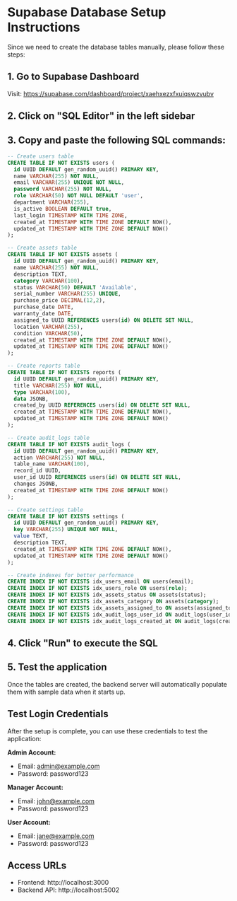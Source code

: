 # Supabase Database Setup Instructions

Since we need to create the database tables manually, please follow these steps:

## 1. Go to Supabase Dashboard
Visit: https://supabase.com/dashboard/project/xaehxezxfxuiqswzvubv

## 2. Click on "SQL Editor" in the left sidebar

## 3. Copy and paste the following SQL commands:

```sql
-- Create users table
CREATE TABLE IF NOT EXISTS users (
  id UUID DEFAULT gen_random_uuid() PRIMARY KEY,
  name VARCHAR(255) NOT NULL,
  email VARCHAR(255) UNIQUE NOT NULL,
  password VARCHAR(255) NOT NULL,
  role VARCHAR(50) NOT NULL DEFAULT 'user',
  department VARCHAR(255),
  is_active BOOLEAN DEFAULT true,
  last_login TIMESTAMP WITH TIME ZONE,
  created_at TIMESTAMP WITH TIME ZONE DEFAULT NOW(),
  updated_at TIMESTAMP WITH TIME ZONE DEFAULT NOW()
);

-- Create assets table
CREATE TABLE IF NOT EXISTS assets (
  id UUID DEFAULT gen_random_uuid() PRIMARY KEY,
  name VARCHAR(255) NOT NULL,
  description TEXT,
  category VARCHAR(100),
  status VARCHAR(50) DEFAULT 'Available',
  serial_number VARCHAR(255) UNIQUE,
  purchase_price DECIMAL(12,2),
  purchase_date DATE,
  warranty_date DATE,
  assigned_to UUID REFERENCES users(id) ON DELETE SET NULL,
  location VARCHAR(255),
  condition VARCHAR(50),
  created_at TIMESTAMP WITH TIME ZONE DEFAULT NOW(),
  updated_at TIMESTAMP WITH TIME ZONE DEFAULT NOW()
);

-- Create reports table
CREATE TABLE IF NOT EXISTS reports (
  id UUID DEFAULT gen_random_uuid() PRIMARY KEY,
  title VARCHAR(255) NOT NULL,
  type VARCHAR(100),
  data JSONB,
  created_by UUID REFERENCES users(id) ON DELETE SET NULL,
  created_at TIMESTAMP WITH TIME ZONE DEFAULT NOW(),
  updated_at TIMESTAMP WITH TIME ZONE DEFAULT NOW()
);

-- Create audit_logs table
CREATE TABLE IF NOT EXISTS audit_logs (
  id UUID DEFAULT gen_random_uuid() PRIMARY KEY,
  action VARCHAR(255) NOT NULL,
  table_name VARCHAR(100),
  record_id UUID,
  user_id UUID REFERENCES users(id) ON DELETE SET NULL,
  changes JSONB,
  created_at TIMESTAMP WITH TIME ZONE DEFAULT NOW()
);

-- Create settings table
CREATE TABLE IF NOT EXISTS settings (
  id UUID DEFAULT gen_random_uuid() PRIMARY KEY,
  key VARCHAR(255) UNIQUE NOT NULL,
  value TEXT,
  description TEXT,
  created_at TIMESTAMP WITH TIME ZONE DEFAULT NOW(),
  updated_at TIMESTAMP WITH TIME ZONE DEFAULT NOW()
);

-- Create indexes for better performance
CREATE INDEX IF NOT EXISTS idx_users_email ON users(email);
CREATE INDEX IF NOT EXISTS idx_users_role ON users(role);
CREATE INDEX IF NOT EXISTS idx_assets_status ON assets(status);
CREATE INDEX IF NOT EXISTS idx_assets_category ON assets(category);
CREATE INDEX IF NOT EXISTS idx_assets_assigned_to ON assets(assigned_to);
CREATE INDEX IF NOT EXISTS idx_audit_logs_user_id ON audit_logs(user_id);
CREATE INDEX IF NOT EXISTS idx_audit_logs_created_at ON audit_logs(created_at);
```

## 4. Click "Run" to execute the SQL

## 5. Test the application
Once the tables are created, the backend server will automatically populate them with sample data when it starts up.

## Test Login Credentials
After the setup is complete, you can use these credentials to test the application:

**Admin Account:**
- Email: admin@example.com
- Password: password123

**Manager Account:**
- Email: john@example.com
- Password: password123

**User Account:**
- Email: jane@example.com
- Password: password123

## Access URLs
- Frontend: http://localhost:3000
- Backend API: http://localhost:5002
